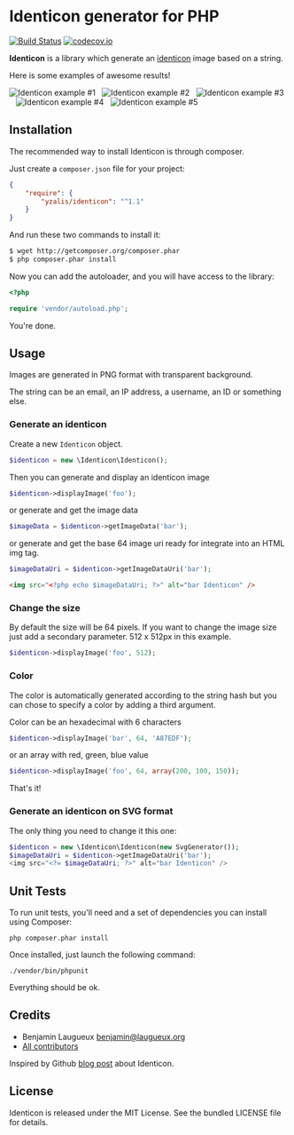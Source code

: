 # Identicon generator for PHP

[![Build Status](https://secure.travis-ci.org/yzalis/Identicon.png)](http://travis-ci.org/yzalis/Identicon)
[![codecov.io](https://codecov.io/github/yzalis/Identicon/coverage.svg?branch=master)](https://codecov.io/github/yzalis/Identicon?branch=master)

**Identicon** is a library which generate an [identicon](http://en.wikipedia.org/wiki/Identicon) image based on a string.

Here is some examples of awesome results!

![Identicon example #1](doc/benjaminAtYzalisDotCom.png)&nbsp;&nbsp;
![Identicon example #2](doc/Benjamin.png)&nbsp;&nbsp;
![Identicon example #3](doc/8.8.8.8.png)&nbsp;&nbsp;
![Identicon example #4](doc/8.8.4.4.png)&nbsp;&nbsp;
![Identicon example #5](doc/yzalis.png)

## Installation

The recommended way to install Identicon is through composer.

Just create a `composer.json` file for your project:

``` json
{
    "require": {
        "yzalis/identicon": "^1.1"
    }
}
```

And run these two commands to install it:

``` bash
$ wget http://getcomposer.org/composer.phar
$ php composer.phar install
```

Now you can add the autoloader, and you will have access to the library:

``` php
<?php

require 'vendor/autoload.php';
```

You're done.


## Usage

Images are generated in PNG format with transparent background.

The string can be an email, an IP address, a username, an ID or something else.

### Generate an identicon

Create a new ```Identicon``` object.

``` php
$identicon = new \Identicon\Identicon();
```

Then you can generate and display an identicon image

``` php
$identicon->displayImage('foo');
```

or generate and get the image data

``` php
$imageData = $identicon->getImageData('bar');
```

or generate and get the base 64 image uri ready for integrate into an HTML img tag.

``` php
$imageDataUri = $identicon->getImageDataUri('bar');
```
``` html
<img src="<?php echo $imageDataUri; ?>" alt="bar Identicon" />
```


### Change the size

By default the size will be 64 pixels. If you want to change the image size just add a secondary parameter. 512 x 512px in this example.

``` php
$identicon->displayImage('foo', 512);
```

### Color

The color is automatically generated according to the string hash but you can chose to specify a color by adding a third argument.

Color can be an hexadecimal with 6 characters

``` php
$identicon->displayImage('bar', 64, 'A87EDF');
```

or an array with red, green, blue value

``` php
$identicon->displayImage('foo', 64, array(200, 100, 150));
```

That's it!

### Generate an identicon on SVG format

The only thing you need to change it this one:
``` php
$identicon = new \Identicon\Identicon(new SvgGenerator());
$imageDataUri = $identicon->getImageDataUri('bar');
<img src="<?= $imageDataUri; ?>" alt="bar Identicon" />
```


## Unit Tests

To run unit tests, you'll need and a set of dependencies you can install using Composer:

```
php composer.phar install
```

Once installed, just launch the following command:

```
./vendor/bin/phpunit
```

Everything should be ok.


## Credits

* Benjamin Laugueux <benjamin@laugueux.org>
* [All contributors](https://github.com/yzalis/Identicon/graphs/contributors)

Inspired by Github [blog post](https://github.com/blog/1586-identicons) about Identicon.


## License

Identicon is released under the MIT License. See the bundled LICENSE file for details.
